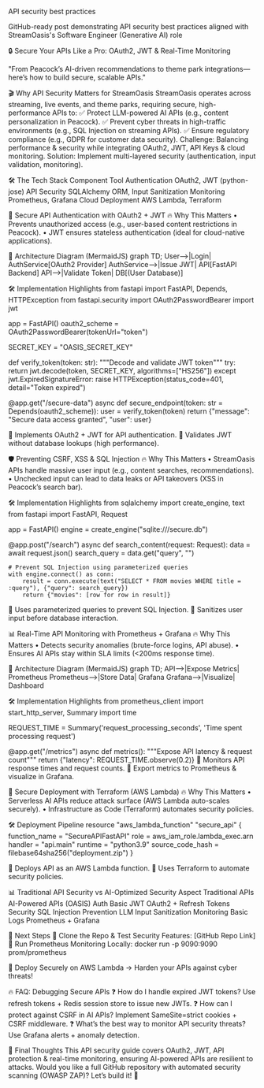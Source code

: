 API security best practices 

GitHub-ready post demonstrating API security best practices aligned with StreamOasis's Software Engineer (Generative AI) role​

🔒 Secure Your APIs Like a Pro: OAuth2, JWT & Real-Time Monitoring

"From Peacock’s AI-driven recommendations to theme park integrations—here’s how to build secure, scalable APIs."

🎬 Why API Security Matters for StreamOasis
StreamOasis operates across streaming, live events, and theme parks, requiring secure, high-performance APIs to: ✅ Protect LLM-powered AI APIs (e.g., content personalization in Peacock).
✅ Prevent cyber threats in high-traffic environments (e.g., SQL Injection on streaming APIs).
✅ Ensure regulatory compliance (e.g., GDPR for customer data security).
Challenge: Balancing performance & security while integrating OAuth2, JWT, API Keys & cloud monitoring.
Solution: Implement multi-layered security (authentication, input validation, monitoring).

🛠️ The Tech Stack
Component
Tool
Authentication
OAuth2, JWT (python-jose)
API Security
SQLAlchemy ORM, Input Sanitization
Monitoring
Prometheus, Grafana
Cloud Deployment
AWS Lambda, Terraform

🔑 Secure API Authentication with OAuth2 + JWT
🔥 Why This Matters
    • Prevents unauthorized access (e.g., user-based content restrictions in Peacock).
    • JWT ensures stateless authentication (ideal for cloud-native applications).

📜 Architecture Diagram (MermaidJS)
graph TD;
    User-->|Login| AuthService[OAuth2 Provider]
    AuthService-->|Issue JWT| API[FastAPI Backend]
    API-->|Validate Token| DB[(User Database)]

🛠️ Implementation Highlights
from fastapi import FastAPI, Depends, HTTPException
from fastapi.security import OAuth2PasswordBearer
import jwt

app = FastAPI()
oauth2_scheme = OAuth2PasswordBearer(tokenUrl="token")

SECRET_KEY = "OASIS_SECRET_KEY"

def verify_token(token: str):
    """Decode and validate JWT token"""
    try:
        return jwt.decode(token, SECRET_KEY, algorithms=["HS256"])
    except jwt.ExpiredSignatureError:
        raise HTTPException(status_code=401, detail="Token expired")

@app.get("/secure-data")
async def secure_endpoint(token: str = Depends(oauth2_scheme)):
    user = verify_token(token)
    return {"message": "Secure data access granted", "user": user}

🔹 Implements OAuth2 + JWT for API authentication.
🔹 Validates JWT without database lookups (high performance).

🛡️ Preventing CSRF, XSS & SQL Injection
🔥 Why This Matters
    • StreamOasis APIs handle massive user input (e.g., content searches, recommendations).
    • Unchecked input can lead to data leaks or API takeovers (XSS in Peacock’s search bar).

🛠️ Implementation Highlights
from sqlalchemy import create_engine, text
from fastapi import FastAPI, Request

app = FastAPI()
engine = create_engine("sqlite:///secure.db")

@app.post("/search")
async def search_content(request: Request):
    data = await request.json()
    search_query = data.get("query", "")

    # Prevent SQL Injection using parameterized queries
    with engine.connect() as conn:
        result = conn.execute(text("SELECT * FROM movies WHERE title = :query"), {"query": search_query})
        return {"movies": [row for row in result]}

🔹 Uses parameterized queries to prevent SQL Injection.
🔹 Sanitizes user input before database interaction.

📊 Real-Time API Monitoring with Prometheus + Grafana
🔥 Why This Matters
    • Detects security anomalies (brute-force logins, API abuse).
    • Ensures AI APIs stay within SLA limits (<200ms response time).

📜 Architecture Diagram (MermaidJS)
graph TD;
    API-->|Expose Metrics| Prometheus
    Prometheus-->|Store Data| Grafana
    Grafana-->|Visualize| Dashboard

🛠️ Implementation Highlights
from prometheus_client import start_http_server, Summary
import time

REQUEST_TIME = Summary('request_processing_seconds', 'Time spent processing request')

@app.get("/metrics")
async def metrics():
    """Expose API latency & request count"""
    return {"latency": REQUEST_TIME.observe(0.2)}
🔹 Monitors API response times and request counts.
🔹 Export metrics to Prometheus & visualize in Grafana.

🚀 Secure Deployment with Terraform (AWS Lambda)
🔥 Why This Matters
    • Serverless AI APIs reduce attack surface (AWS Lambda auto-scales securely).
    • Infrastructure as Code (Terraform) automates security policies.

🛠️ Deployment Pipeline
resource "aws_lambda_function" "secure_api" {
  function_name = "SecureAPIFastAPI"
  role          = aws_iam_role.lambda_exec.arn
  handler       = "api.main"
  runtime       = "python3.9"
  source_code_hash = filebase64sha256("deployment.zip")
}

🔹 Deploys API as an AWS Lambda function.
🔹 Uses Terraform to automate security policies.

📊 Traditional API Security vs AI-Optimized Security
Aspect
Traditional APIs
AI-Powered APIs (OASIS)
Auth
Basic JWT
OAuth2 + Refresh Tokens
Security
SQL Injection Prevention
LLM Input Sanitization
Monitoring
Basic Logs
Prometheus + Grafana

📢 Next Steps
🔹 Clone the Repo & Test Security Features: [GitHub Repo Link]
🔹 Run Prometheus Monitoring Locally:
docker run -p 9090:9090 prom/prometheus

🔹 Deploy Securely on AWS Lambda → Harden your APIs against cyber threats!

🔥 FAQ: Debugging Secure APIs
❓ How do I handle expired JWT tokens?
Use refresh tokens + Redis session store to issue new JWTs.
❓ How can I protect against CSRF in AI APIs?
Implement SameSite=strict cookies + CSRF middleware.
❓ What’s the best way to monitor API security threats?
Use Grafana alerts + anomaly detection.

🚀 Final Thoughts
This API security guide covers OAuth2, JWT, API protection & real-time monitoring, ensuring AI-powered APIs are resilient to attacks.
Would you like a full GitHub repository with automated security scanning (OWASP ZAP)? Let’s build it! 🚀
